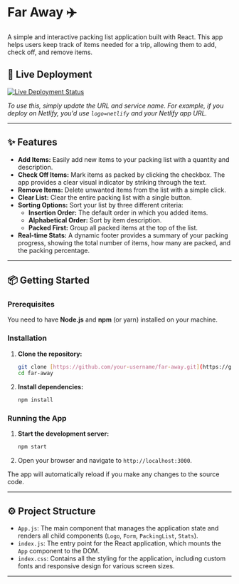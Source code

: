 # Far Away ✈️

A simple and interactive packing list application built with React. This app helps users keep track of items needed for a trip, allowing them to add, check off, and remove items.

## 🚀 Live Deployment

[![Live Deployment Status](https://img.shields.io/badge/Deployed%20on-YOUR_SERVICE-2a9d8f?style=for-the-badge&logo=vercel)](https://react-travel-away.netlify.app)

_To use this, simply update the URL and service name. For example, if you deploy on Netlify, you'd use `logo=netlify` and your Netlify app URL._

---

## ✨ Features

- **Add Items:** Easily add new items to your packing list with a quantity and description.
- **Check Off Items:** Mark items as packed by clicking the checkbox. The app provides a clear visual indicator by striking through the text.
- **Remove Items:** Delete unwanted items from the list with a simple click.
- **Clear List:** Clear the entire packing list with a single button.
- **Sorting Options:** Sort your list by three different criteria:
  - **Insertion Order:** The default order in which you added items.
  - **Alphabetical Order:** Sort by item description.
  - **Packed First:** Group all packed items at the top of the list.
- **Real-time Stats:** A dynamic footer provides a summary of your packing progress, showing the total number of items, how many are packed, and the packing percentage.

---

## 📦 Getting Started

### Prerequisites

You need to have **Node.js** and **npm** (or yarn) installed on your machine.

### Installation

1.  **Clone the repository:**

    ```sh
    git clone [https://github.com/your-username/far-away.git](https://github.com/your-username/far-away.git)
    cd far-away
    ```

2.  **Install dependencies:**
    ```sh
    npm install
    ```

### Running the App

1.  **Start the development server:**
    ```sh
    npm start
    ```
2.  Open your browser and navigate to `http://localhost:3000`.

The app will automatically reload if you make any changes to the source code.

---

## ⚙️ Project Structure

- `App.js`: The main component that manages the application state and renders all child components (`Logo`, `Form`, `PackingList`, `Stats`).
- `index.js`: The entry point for the React application, which mounts the `App` component to the DOM.
- `index.css`: Contains all the styling for the application, including custom fonts and responsive design for various screen sizes.

---
